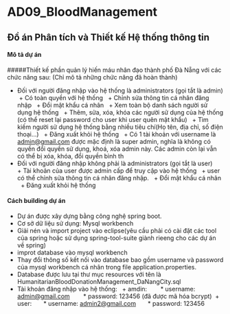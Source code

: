 # AD09_BloodManagement
## Đồ án Phân tích và Thiết kế Hệ thống thông tin
#### Mô tả dự án
#####Thiết kế phần quản lý hiến máu nhân đạo thành phố Đà Nẵng với các chức năng sau: (Chỉ mô tả những chức năng đã hoàn thành)
- Đối với người đăng nhập vào hệ thống là administrators (gọi tắt là admin)
   + Có toàn quyền với hệ thống
   + Chỉnh sửa thông tin cá nhân đăng nhập
   + Đổi mật khẩu cá nhân
   + Xem toàn bộ danh sách người sử dụng hệ thống
   + Thêm, sửa, xóa, khóa các người sử dụng của hệ thống (có thể reset lại password cho user khi user quên mật khẩu)
   + Tìm kiếm người sử dụng hệ thống bằng nhiều tiêu chí(Họ tên, địa chỉ, số điện thoại...)
   + Đăng xuất khỏi hệ thống
   + Có 1 tài khoản với username là admin@gmail.com được mặc định là super admin, nghĩa là không có quyền đổi quyền sử dụng, khoá, xóa admin này. Các admin còn lại vẫn có thể bị xóa, khóa, đổi quyền bình th
- Đối với người đăng nhập không phải là administrators (gọi tắt là user)
   + Tài khoản của user được admin cấp để truy cập vào hệ thống
   + user có thể chỉnh sửa thông tin cá nhân đăng nhập.
   + Đổi mật khẩu cá nhân
   + Đăng xuất khỏi hệ thống
  
 #### Cách building dự án
 - Dự án được xây dựng bằng công nghệ spring boot.
 - Cơ sở dữ liệu sử dụng: Mysql workbench
 - Giải nén và import project vào eclipse(yêu cầu phải có cài đặt các tool của spring hoặc sử dụng spring-tool-suite giành rieeng cho các dự án về spring)
 - improt database vào mysql workbench
 - Thay đổi thông số kết nối vào database bao gồm username và password của mysql workbench cá nhân trong file application.properties.
 - Database được lưu tại thư mục resources với tên là HumanitarianBloodDonationManagement_DaNangCity.sql
 - Tài khoản đăng nhập vào hệ thống:
   + amdin: 
        * username: admin@gmail.com
        * password: 123456 (đã được mã hóa bcrypt)
   + user:
        * username: admin2@gmail.com
        * password: 123456
